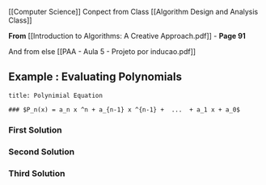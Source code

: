[[Computer Science]] Conpect from Class [[Algorithm Design and Analysis Class]]

**From** [[Introduction to Algorithms: A Creative Approach.pdf]] - **Page 91**

And from else [[PAA - Aula 5 - Projeto por inducao.pdf]]
	
## **Example** : Evaluating Polynomials

```ad-note
title: Polynimial Equation

### $P_n(x) = a_n x ^n + a_{n-1} x ^{n-1} +  ...  + a_1 x + a_0$ 
```

### **First Solution**

### **Second Solution**

### **Third Solution**
